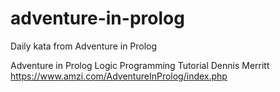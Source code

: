 # adventure-in-prolog
Daily kata from Adventure in Prolog

Adventure in Prolog
Logic Programming Tutorial
Dennis Merritt
https://www.amzi.com/AdventureInProlog/index.php
